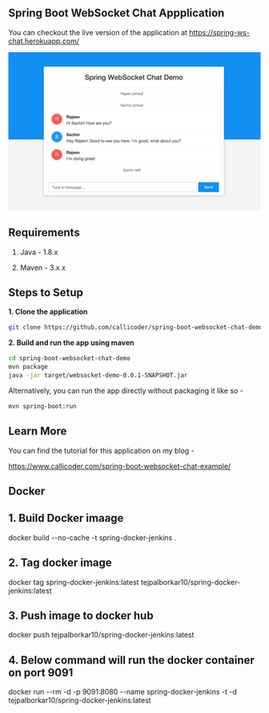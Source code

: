 ## Spring Boot WebSocket Chat Appplication

You can checkout the live version of the application at https://spring-ws-chat.herokuapp.com/

![App Screenshot](screenshot.png)

## Requirements

1. Java - 1.8.x

2. Maven - 3.x.x

## Steps to Setup

**1. Clone the application**

```bash
git clone https://github.com/callicoder/spring-boot-websocket-chat-demo.git
```

**2. Build and run the app using maven**

```bash
cd spring-boot-websocket-chat-demo
mvn package
java -jar target/websocket-demo-0.0.1-SNAPSHOT.jar
```

Alternatively, you can run the app directly without packaging it like so -

```bash
mvn spring-boot:run
```

## Learn More

You can find the tutorial for this application on my blog -

https://www.callicoder.com/spring-boot-websocket-chat-example/

## Docker

## 1.  Build Docker imaage
docker build --no-cache -t spring-docker-jenkins .

## 2.  Tag docker image
docker tag spring-docker-jenkins:latest tejpalborkar10/spring-docker-jenkins:latest

## 3. Push image to docker hub
docker push tejpalborkar10/spring-docker-jenkins:latest

## 4. Below command will run the docker container on port 9091
docker run --rm -d -p 9091:8080 --name spring-docker-jenkins -t -d tejpalborkar10/spring-docker-jenkins:latest


